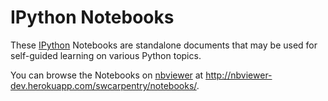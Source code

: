 IPython Notebooks
=================

These [IPython][] Notebooks are standalone documents that may be used for
self-guided learning on various Python topics.

You can browse the Notebooks on [nbviewer][] at
http://nbviewer-dev.herokuapp.com/swcarpentry/notebooks/.

[IPython]: http://ipython.org
[nbviewer]: http://nbviewer.ipython.org
